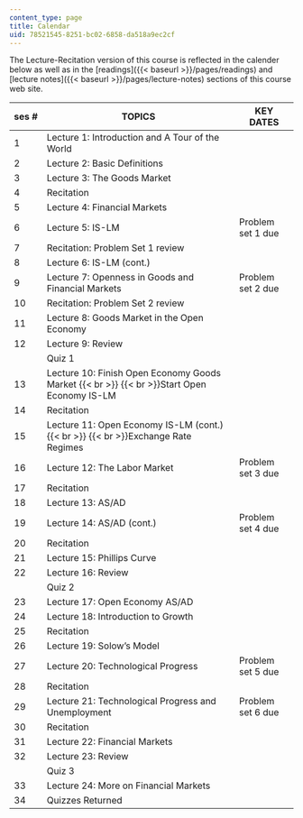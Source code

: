 ```yaml
---
content_type: page
title: Calendar
uid: 78521545-8251-bc02-6858-da518a9ec2cf
---
```


The Lecture-Recitation version of this course is reflected in the calender below as well as in the [readings]({{< baseurl >}}/pages/readings) and [lecture notes]({{< baseurl >}}/pages/lecture-notes) sections of this course web site.

| ses # | TOPICS | KEY DATES |
| --- | --- | --- |
| 1 | Lecture 1: Introduction and A Tour of the World |  |
| 2 | Lecture 2: Basic Definitions |  |
| 3 | Lecture 3: The Goods Market |  |
| 4 | Recitation |  |
| 5 | Lecture 4: Financial Markets |  |
| 6 | Lecture 5: IS-LM | Problem set 1 due |
| 7 | Recitation: Problem Set 1 review |  |
| 8 | Lecture 6: IS-LM (cont.) |  |
| 9 | Lecture 7: Openness in Goods and Financial Markets | Problem set 2 due |
| 10 | Recitation: Problem Set 2 review |  |
| 11 | Lecture 8: Goods Market in the Open Economy |  |
| 12 | Lecture 9: Review |  |
|  | Quiz 1 |  |
| 13 | Lecture 10: Finish Open Economy Goods Market  {{< br >}}  {{< br >}}Start Open Economy IS-LM |  |
| 14 | Recitation |  |
| 15 | Lecture 11: Open Economy IS-LM (cont.)  {{< br >}}  {{< br >}}Exchange Rate Regimes |  |
| 16 | Lecture 12: The Labor Market | Problem set 3 due |
| 17 | Recitation |  |
| 18 | Lecture 13: AS/AD |  |
| 19 | Lecture 14: AS/AD (cont.) | Problem set 4 due |
| 20 | Recitation |  |
| 21 | Lecture 15: Phillips Curve |  |
| 22 | Lecture 16: Review |  |
|  | Quiz 2 |  |
| 23 | Lecture 17: Open Economy AS/AD |  |
| 24 | Lecture 18: Introduction to Growth |  |
| 25 | Recitation |  |
| 26 | Lecture 19: Solow’s Model |  |
| 27 | Lecture 20: Technological Progress | Problem set 5 due |
| 28 | Recitation |  |
| 29 | Lecture 21: Technological Progress and Unemployment | Problem set 6 due |
| 30 | Recitation |  |
| 31 | Lecture 22: Financial Markets |  |
| 32 | Lecture 23: Review |  |
|  | Quiz 3 |  |
| 33 | Lecture 24: More on Financial Markets |  |
| 34 | Quizzes Returned |